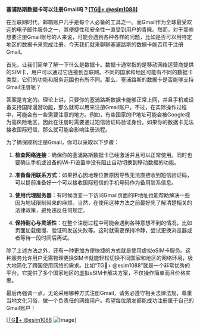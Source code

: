 **塞浦路斯数据卡可以注册Gmail吗？[[TG💪+ @esim1088](https://t.me/s/esim1088)]**

在互联网时代，邮箱账户几乎是每个人必备的工具之一。而Gmail作为全球最受欢迎的电子邮件服务之一，其便捷性和安全性一直受到用户的青睐。然而，对于那些想要注册Gmail账号的人来说，可能会遇到各种各样的问题，比如是否可以用特定地区的数据卡来完成注册。今天我们就来聊聊塞浦路斯的数据卡能否用于注册Gmail。

首先，让我们简单了解一下什么是数据卡。数据卡通常指的是移动网络运营商提供的SIM卡，用户可以通过它连接到互联网。不同的国家和地区可能有不同的数据卡类型，它们的功能和服务范围也有所不同。那么，塞浦路斯的数据卡是否能够支持Gmail注册呢？

答案是肯定的。理论上讲，只要你的塞浦路斯数据卡能够正常上网，并且手机或设备支持国际漫游功能，那么就可以用来注册Gmail账户。不过，在实际操作过程中，可能会有一些需要注意的地方。例如，有些国家的IP地址可能会被Google视为高风险地区，因此在注册时需要通过短信验证码验证身份。如果你的数据卡无法接收国际短信，那么就可能会影响注册流程。

为了确保顺利注册Gmail，你可以采取以下步骤：

1. **检查网络连接**：确保你的塞浦路斯数据卡已经激活并且可以正常使用。同时也要确认手机或设备的Wi-Fi设置中没有阻止自动切换到移动数据的功能。

2. **准备备用联系方式**：如果担心因地理位置原因导致无法直接收到短信验证码，可以提前准备好一个可以接收国际短信的手机号码作为备用联系信息。

3. **使用代理服务器**：有时候改变一下访问Gmail页面的IP地址也能帮助解决一些因为地域限制带来的麻烦。当然，在使用这种方法之前最好先了解清楚相关的法律政策，避免违反任何规定。

4. **保持耐心与灵活性**：在整个注册过程中可能会遇到各种意想不到的情况，比如页面加载缓慢、验证码发送失败等。这时就需要保持冷静，尝试更换浏览器或者等待一段时间后再试。

除了上述方法之外，还有一种更加方便快捷的方式就是使用虚拟eSIM卡服务。这种服务允许用户无需物理更换SIM卡就能轻松切换不同国家和地区的网络环境，极大地简化了跨国使用网络的需求。比如“TG💪+ @esim1088”就是一个非常优秀的平台，它提供了多个国家地区的虚拟eSIM卡解决方案，不仅操作简单而且价格实惠。

最后再强调一点，无论采用哪种方式注册Gmail，请务必遵守相关法律法规，尊重当地文化习俗，做一个负责任的网络用户。希望每位朋友都能成功注册属于自己的Gmail账户！

[[TG💪+ @esim1088](https://t.me/s/esim1088) ![Image](https://i.postimg.cc/4NQfJmqS/Snipaste-2025-05-13-00-14-12.png)]